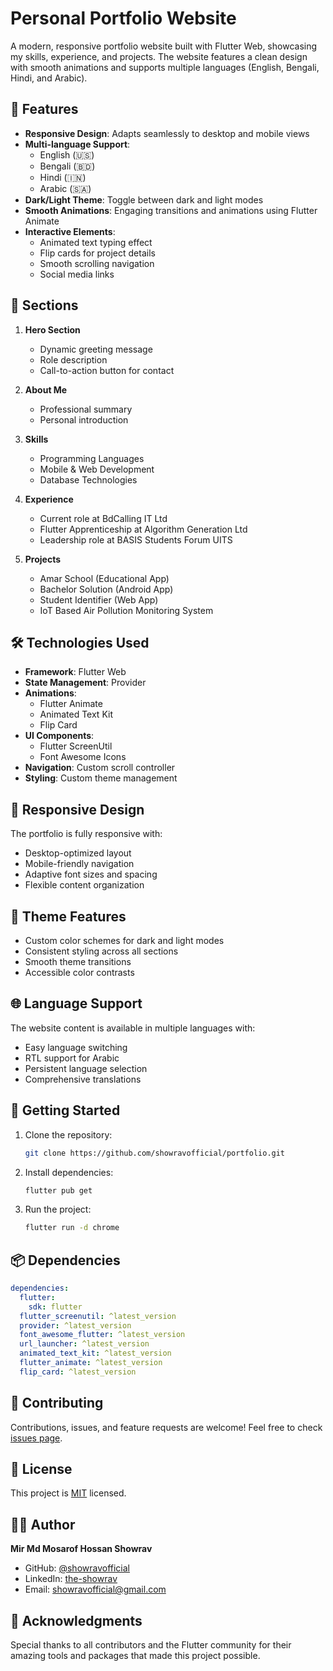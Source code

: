 # Personal Portfolio Website

A modern, responsive portfolio website built with Flutter Web, showcasing my skills, experience, and projects. The website features a clean design with smooth animations and supports multiple languages (English, Bengali, Hindi, and Arabic).

## 🌟 Features

- **Responsive Design**: Adapts seamlessly to desktop and mobile views
- **Multi-language Support**: 
  - English (🇺🇸)
  - Bengali (🇧🇩)
  - Hindi (🇮🇳)
  - Arabic (🇸🇦)
- **Dark/Light Theme**: Toggle between dark and light modes
- **Smooth Animations**: Engaging transitions and animations using Flutter Animate
- **Interactive Elements**:
  - Animated text typing effect
  - Flip cards for project details
  - Smooth scrolling navigation
  - Social media links

## 🚀 Sections

1. **Hero Section**
   - Dynamic greeting message
   - Role description
   - Call-to-action button for contact

2. **About Me**
   - Professional summary
   - Personal introduction

3. **Skills**
   - Programming Languages
   - Mobile & Web Development
   - Database Technologies

4. **Experience**
   - Current role at BdCalling IT Ltd
   - Flutter Apprenticeship at Algorithm Generation Ltd
   - Leadership role at BASIS Students Forum UITS

5. **Projects**
   - Amar School (Educational App)
   - Bachelor Solution (Android App)
   - Student Identifier (Web App)
   - IoT Based Air Pollution Monitoring System

## 🛠️ Technologies Used

- **Framework**: Flutter Web
- **State Management**: Provider
- **Animations**: 
  - Flutter Animate
  - Animated Text Kit
  - Flip Card
- **UI Components**:
  - Flutter ScreenUtil
  - Font Awesome Icons
- **Navigation**: Custom scroll controller
- **Styling**: Custom theme management

## 📱 Responsive Design

The portfolio is fully responsive with:
- Desktop-optimized layout
- Mobile-friendly navigation
- Adaptive font sizes and spacing
- Flexible content organization

## 🎨 Theme Features

- Custom color schemes for dark and light modes
- Consistent styling across all sections
- Smooth theme transitions
- Accessible color contrasts

## 🌐 Language Support

The website content is available in multiple languages with:
- Easy language switching
- RTL support for Arabic
- Persistent language selection
- Comprehensive translations

## 🚀 Getting Started

1. Clone the repository:
   ```bash
   git clone https://github.com/showravofficial/portfolio.git
   ```

2. Install dependencies:
   ```bash
   flutter pub get
   ```

3. Run the project:
   ```bash
   flutter run -d chrome
   ```

## 📦 Dependencies

```yaml
dependencies:
  flutter:
    sdk: flutter
  flutter_screenutil: ^latest_version
  provider: ^latest_version
  font_awesome_flutter: ^latest_version
  url_launcher: ^latest_version
  animated_text_kit: ^latest_version
  flutter_animate: ^latest_version
  flip_card: ^latest_version
```

## 🤝 Contributing

Contributions, issues, and feature requests are welcome! Feel free to check [issues page](https://github.com/showravofficial/portfolio/issues).

## 📝 License

This project is [MIT](LICENSE) licensed.

## 👨‍💻 Author

**Mir Md Mosarof Hossan Showrav**
- GitHub: [@showravofficial](https://github.com/showravofficial)
- LinkedIn: [the-showrav](https://linkedin.com/in/the-showrav)
- Email: showravofficial@gmail.com

## 🙏 Acknowledgments

Special thanks to all contributors and the Flutter community for their amazing tools and packages that made this project possible.
